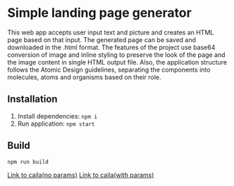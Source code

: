 # Simple landing page generator

This web app accepts user input text and picture and creates an HTML page based on that input. The generated page can be saved and downloaded in the .html format.
The features of the project use base64 conversion of image and inline styling to preserve the look of the page and the image content in single HTML output file. Also, the application structure follows the Atomic Design guidelines, separating the components into molecules, atoms and organisms based on their role.

## Installation

1. Install dependencies: `npm i`
2. Run application: `npm start`

## Build
`npm run build`

[Link to caila(no params)](http://caila-demo.lo.test-ai.net/deploy)
[Link to caila(with params)](http://caila-demo.lo.test-ai.net/?template=https://github.com/just-ai/jaicf-jaicp-caila-template)


